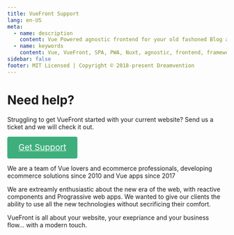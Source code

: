 ```yaml
---
title: VueFront Support
lang: en-US
meta:
  - name: description
    content: Vue Powered agnostic frontend for your old fashoned Blog and Ecommerce site.
  - name: keywords
    content: Vue, VueFront, SPA, PWA, Nuxt, agnostic, frontend, framework
sidebar: false
footer: MIT Licensed | Copyright © 2018-present Dreamvention
---
```


# Need help? 

Struggling to get VueFront started with your current website? Send us a ticket and we will check it out. 

<a class="nav-link action-button" href="https://dreamvention.ee/support" target="_blank">Get Support</a>

We are a team of Vue lovers and ecommerce professionals, developing ecommerce solutions since 2010 and Vue apps since 2017

We are extreamly enthusiastic about the new era of the web, with reactive components and Prograssive web apps. We wanted to give our clients the ability to use all the new technologies without secrificing their comfort. 

VueFront is all about your website, your exepriance and your business flow... with a modern touch. 


<style>
 .action-button {
    display: inline-block;
    font-size: 1.2rem;
    color: #fff;
    background-color: #3eaf7c;
    padding: 0.8rem 1.6rem;
    border-radius: 4px;
    transition: background-color 0.1s ease;
    box-sizing: border-box;
    border-bottom: 1px solid #389d70;
}
</style>
